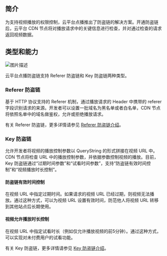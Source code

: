 ## 简介
为支持视频播放的权限控制，云平台点播推出了防盗链的解决方案。开通防盗链后，云平台 CDN 节点将对播放请求中的关键信息进行检查，并对通过检查的请求返回视频数据。

## 类型和能力

![图片描述](https://mc.qcloudimg.com/static/img/25a737ebfe83cd06104dfb70aedce42d/image.png)

云平台点播防盗链支持 Referer 防盗链和 Key 防盗链两种类型。

### Referer 防盗链
基于 HTTP 协议支持的 Referer 机制，通过播放请求的 Header 中携带的 referer 字段识别请求的来源。开发者可以设置一批域名为黑名单或者白名单，CDN 节点将依照名单中的域名做鉴权，允许或拒绝播放请求。

有关 Referer 防盗链，更多详情请参见 [Referer 防盗链介绍](/document/product/266/14046)。

### Key 防盗链
允许开发者将视频的播放控制参数以 QueryString 的形式拼接在视频 URL 中。CDN 节点将检查 URL 中的播放控制参数，并依据参数控制视频的播放。目前，Key 防盗链通过“过期时间参数”和“试看时间参数”，支持“防盗链有效时间控制”和“视频播放时长控制”。

#### 防盗链有效时间控制
在视频 URL 中指定过期时间。如果请求的视频 URL 已经过期，则视频无法播放。通过这种方式，可以为视频 URL 设置有效时间，防范他人将视频 URL 转移到其他站点后长期使用。

#### 视频允许播放时长控制
在视频 URL 中指定试看时长（例如仅允许播放视频的前5分钟）。通过这种方式，可以实现对未付费用户的试看功能。

有关 Key 防盗链，更多详情请参见 [Key 防盗链介绍](/document/product/266/14047)。